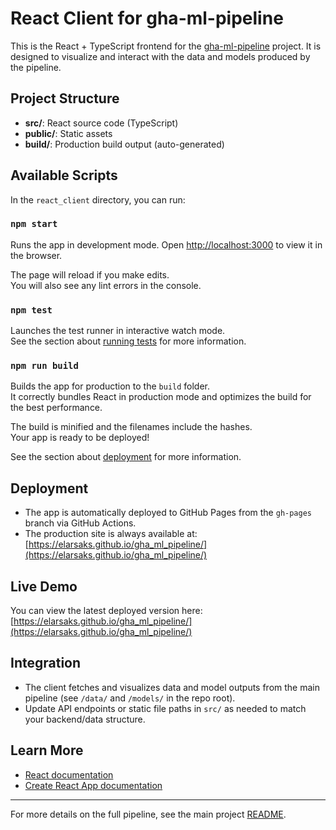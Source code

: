 # React Client for gha-ml-pipeline

This is the React + TypeScript frontend for the [gha-ml-pipeline](../..) project. It is designed to visualize and interact with the data and models produced by the pipeline.

## Project Structure
- **src/**: React source code (TypeScript)
- **public/**: Static assets
- **build/**: Production build output (auto-generated)

## Available Scripts

In the `react_client` directory, you can run:

### `npm start`
Runs the app in development mode.
Open [http://localhost:3000](http://localhost:3000) to view it in the browser.

The page will reload if you make edits.\
You will also see any lint errors in the console.

### `npm test`
Launches the test runner in interactive watch mode.\
See the section about [running tests](https://facebook.github.io/create-react-app/docs/running-tests) for more information.

### `npm run build`
Builds the app for production to the `build` folder.\
It correctly bundles React in production mode and optimizes the build for the best performance.

The build is minified and the filenames include the hashes.\
Your app is ready to be deployed!

See the section about [deployment](https://facebook.github.io/create-react-app/docs/deployment) for more information.

## Deployment
- The app is automatically deployed to GitHub Pages from the `gh-pages` branch via GitHub Actions.
- The production site is always available at: [https://elarsaks.github.io/gha_ml_pipeline/](https://elarsaks.github.io/gha_ml_pipeline/)

## Live Demo
You can view the latest deployed version here: [https://elarsaks.github.io/gha_ml_pipeline/](https://elarsaks.github.io/gha_ml_pipeline/)

## Integration
- The client fetches and visualizes data and model outputs from the main pipeline (see `/data/` and `/models/` in the repo root).
- Update API endpoints or static file paths in `src/` as needed to match your backend/data structure.

## Learn More
- [React documentation](https://reactjs.org/)
- [Create React App documentation](https://facebook.github.io/create-react-app/docs/getting-started)

---

For more details on the full pipeline, see the main project [README](../../README.md).
